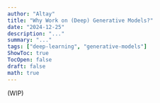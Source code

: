 ```yaml
---
author: "Altay"
title: "Why Work on (Deep) Generative Models?"
date: "2024-12-25"
description: "..."
summary: "..."
tags: ["deep-learning", "generative-models"]
ShowToc: true
TocOpen: false
draft: false
math: true
---
```


(WIP)